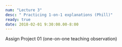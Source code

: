 ```yaml
---
num: "Lecture 3"
desc: " Practicing 1-on-1 explanations (Phill)"
ready: true
date: 2018-02-01 9:30:00.00-8:00
---
```



Assign Project 01 (one-on-one teaching observation)

